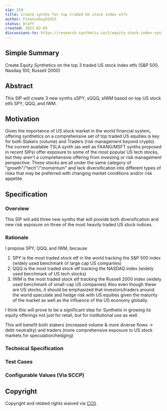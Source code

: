 ```yaml
---
sip: 154
title: Create synths for top traded US stock index etfs
author: FinanceGuy82415
status: Draft
created: 2021-02-05
discussions-to: https://research.synthetix.io/t/equity-stock-index-synths/324
---
```


<!--You can leave these HTML comments in your merged SIP and delete the visible duplicate text guides, they will not appear and may be helpful to refer to if you edit it again. This is the suggested template for new SIPs. Note that an SIP number will be assigned by an editor. When opening a pull request to submit your SIP, please use an abbreviated title in the filename, `sip-draft_title_abbrev.md`. The title should be 44 characters or less.-->

## Simple Summary

<!--"If you can't explain it simply, you don't understand it well enough." Simply describe the outcome the proposed changes intends to achieve. This should be non-technical and accessible to a casual community member.-->

Create Equity Synthetics on the top 3 traded US stock index etfs (S&P 500, Nasdaq 100, Russell 2000)

## Abstract

<!--A short (~200 word) description of the proposed change, the abstract should clearly describe the proposed change. This is what *will* be done if the SIP is implemented, not *why* it should be done or *how* it will be done. If the SIP proposes deploying a new contract, write, "we propose to deploy a new contract that will do x".-->

This SIP will create 3 new synths sSPY, sQQQ, sIWM based on top US stock etfs SPY, QQQ, and IWM.

## Motivation

<!--This is the problem statement. This is the *why* of the SIP. It should clearly explain *why* the current state of the protocol is inadequate.  It is critical that you explain *why* the change is needed, if the SIP proposes changing how something is calculated, you must address *why* the current calculation is innaccurate or wrong. This is not the place to describe how the SIP will address the issue!-->

Given the importance of US stock market in the world financial system, offering synthetics on a comprehensive set of top traded US equities is key for both Stakers (volume) and Traders (risk management beyond crypto).
The current available TSLA synth (as well as FAANG/MSFT synths proposed in recent SIPs) offer exposure to some of the most popular US tech stocks, but they aren't a comprehensive offering from investing or risk management perspective. These stocks are all under the same category of "growth"/"tech"/"momentum" and lack diversification into different types of risks that may be preferred with changing market conditions and/or risk appetite.

## Specification

<!--The specification should describe the syntax and semantics of any new feature, there are five sections
1. Overview
2. Rationale
3. Technical Specification
4. Test Cases
5. Configurable Values
-->

### Overview

<!--This is a high level overview of *how* the SIP will solve the problem. The overview should clearly describe how the new feature will be implemented.-->

This SIP will add three new synths that will provide both diversification and new risk exposure on three of the most heavily traded US stock indices.

### Rationale

<!--This is where you explain the reasoning behind how you propose to solve the problem. Why did you propose to implement the change in this way, what were the considerations and trade-offs. The rationale fleshes out what motivated the design and why particular design decisions were made. It should describe alternate designs that were considered and related work. The rationale may also provide evidence of consensus within the community, and should discuss important objections or concerns raised during discussion.-->

I propose SPY, QQQ, and IWM, because

1. SPY is the most traded stock etf in the world tracking the S&P 500 index (widely used benchmark of large cap US companies)
2. QQQ is the most traded stock etf tracking the NASDAQ index (widely used benchmark of US tech stocks)
3. IWM is the most traded stock etf tracking the Russell 2000 index (widely used benchmark of small-cap US companies)
   Also even though these are US stocks, it should be emphasized that investors/traders around the world speculate and hedge risk with US equities given the maturity of the market as well as the influence of the US economy globally.

I think this will prove to be a significant step for Synthetix in growing its equity offerings not just for retail, but for institutional use as well.

This will benefit both stakers (increased volume & more diverse flows -> debt neutrality) and traders (more comprehensive exposure to US stock markets for speculation/hedging)

### Technical Specification

<!--The technical specification should outline the public API of the changes proposed. That is, changes to any of the interfaces Synthetix currently exposes or the creations of new ones.-->

### Test Cases

<!--Test cases for an implementation are mandatory for SIPs but can be included with the implementation..-->

### Configurable Values (Via SCCP)

<!--Please list all values configurable via SCCP under this implementation.-->

## Copyright

Copyright and related rights waived via [CC0](https://creativecommons.org/publicdomain/zero/1.0/).
